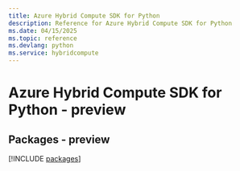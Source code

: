```yaml
---
title: Azure Hybrid Compute SDK for Python
description: Reference for Azure Hybrid Compute SDK for Python
ms.date: 04/15/2025
ms.topic: reference
ms.devlang: python
ms.service: hybridcompute
---
```

# Azure Hybrid Compute SDK for Python - preview
## Packages - preview
[!INCLUDE [packages](hybrid-compute-index.md)]